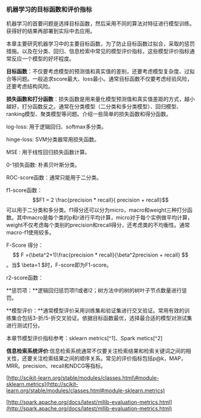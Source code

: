 ### 机器学习的目标函数和评价指标

机器学习的首要问题是选择目标函数，然后采用不同的算法对特征进行模型训练。获得好的结果再部署到实际中去应用。

本章主要研究机器学习中的主要目标函数，为了防止目标函数过拟合，采取的惩罚措施。以及在分类、回归、信息检索中常见的模型评价指标，这些模型评价指标通常反应一个模型的好坏程度。

**目标函数**：不仅要考虑模型的预测值和真实值的差别，还要考虑模型复杂度、过拟合等问题。一般追求score最大、loss最小。通常目标函数不仅要考虑经验风险，还要考虑结构风险。

**损失函数和打分函数**：损失函数是用来量化模型预测值和真实值差距的方式，越小越好，打分函数反之。通常在分类模型（二分类和多分类模型）、回归模型、ranking模型、聚类模型等问题。介绍一些简单的损失函数和得分函数。

log-loss: 用于逻辑回归、softmax多分类。

hinge-loss: SVM分类器常用损失函数。

MSE : 用于线性回归损失函数计算。

0-1损失函数: 朴素贝叶斯分类。

ROC-score函数：通常只能用于二分类。

f1-score函数：$$F1 = 2 \frac{precision * recall}{ precision + recall}$$可以用于二分类和多分类。f1得分还可以分为micro，macro和weight三种打分函数。其中macro是每个类的p和r进行平均计算，micro对于每个实例做平均计算，weight不仅考虑每个类别的precision和recall得分，还考虑类的不均衡性。通常macro-f1使用较多。

F-Score 得分：$$ F =(\beta^2+1)\frac{precision * recall}{\beta^2precision + recall} $$。当$ \beta=1 $时，F-score即为F1-score。

r2-score函数：

**惩罚项：**逻辑回归惩罚项l1或者l2；树方法中的树的树叶子节点数量进行惩罚。

**模型评价：**通常模型评价采用训练集和验证集进行交叉验证。常用有效的训练集合包括3-折/5-折交叉验证。依据目标函数最优，选择最合适的模型对测试集进行测试打分。

本章节模型评价指标参考：sklearn metrics[^1]、Spark metics[^2]

**信息检索系统评价**:信息检索系统通常不仅要关注检索结果和检索关键词之间的相关性，还要关注检索结果之间的顺序关系。常见的评价指标包括p@k，MAP，MRR。precision、recall和NDCG等指标。

[http://scikit-learn.org/stable/modules/classes.html\#module-sklearn.metrics](http://scikit-learn.org/stable/modules/classes.html#module-sklearn.metrics)

[http://spark.apache.org/docs/latest/mllib-evaluation-metrics.html](http://spark.apache.org/docs/latest/mllib-evaluation-metrics.html)
